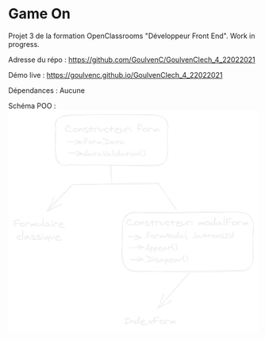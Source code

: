 # Game On

Projet 3 de la formation OpenClassrooms "Développeur Front End". Work in progress.

Adresse du répo : https://github.com/GoulvenC/GoulvenClech_4_22022021

Démo live : https://goulvenc.github.io/GoulvenClech_4_22022021

Dépendances : Aucune

Schéma POO : 
![](./schema.png)

